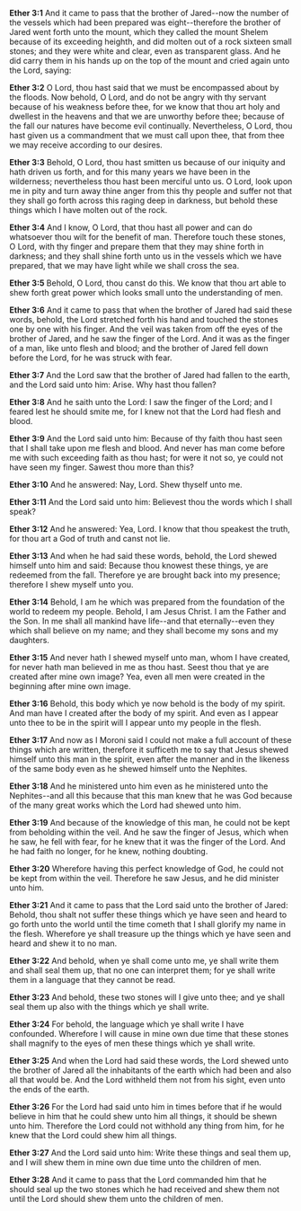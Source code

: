 **Ether 3:1** And it came to pass that the brother of Jared--now the number of the vessels which had been prepared was eight--therefore the brother of Jared went forth unto the mount, which they called the mount Shelem because of its exceeding heighth, and did molten out of a rock sixteen small stones; and they were white and clear, even as transparent glass. And he did carry them in his hands up on the top of the mount and cried again unto the Lord, saying:

**Ether 3:2** O Lord, thou hast said that we must be encompassed about by the floods. Now behold, O Lord, and do not be angry with thy servant because of his weakness before thee, for we know that thou art holy and dwellest in the heavens and that we are unworthy before thee; because of the fall our natures have become evil continually. Nevertheless, O Lord, thou hast given us a commandment that we must call upon thee, that from thee we may receive according to our desires.

**Ether 3:3** Behold, O Lord, thou hast smitten us because of our iniquity and hath driven us forth, and for this many years we have been in the wilderness; nevertheless thou hast been merciful unto us. O Lord, look upon me in pity and turn away thine anger from this thy people and suffer not that they shall go forth across this raging deep in darkness, but behold these things which I have molten out of the rock.

**Ether 3:4** And I know, O Lord, that thou hast all power and can do whatsoever thou wilt for the benefit of man. Therefore touch these stones, O Lord, with thy finger and prepare them that they may shine forth in darkness; and they shall shine forth unto us in the vessels which we have prepared, that we may have light while we shall cross the sea.

**Ether 3:5** Behold, O Lord, thou canst do this. We know that thou art able to shew forth great power which looks small unto the understanding of men.

**Ether 3:6** And it came to pass that when the brother of Jared had said these words, behold, the Lord stretched forth his hand and touched the stones one by one with his finger. And the veil was taken from off the eyes of the brother of Jared, and he saw the finger of the Lord. And it was as the finger of a man, like unto flesh and blood; and the brother of Jared fell down before the Lord, for he was struck with fear.

**Ether 3:7** And the Lord saw that the brother of Jared had fallen to the earth, and the Lord said unto him: Arise. Why hast thou fallen?

**Ether 3:8** And he saith unto the Lord: I saw the finger of the Lord; and I feared lest he should smite me, for I knew not that the Lord had flesh and blood.

**Ether 3:9** And the Lord said unto him: Because of thy faith thou hast seen that I shall take upon me flesh and blood. And never has man come before me with such exceeding faith as thou hast; for were it not so, ye could not have seen my finger. Sawest thou more than this?

**Ether 3:10** And he answered: Nay, Lord. Shew thyself unto me.

**Ether 3:11** And the Lord said unto him: Believest thou the words which I shall speak?

**Ether 3:12** And he answered: Yea, Lord. I know that thou speakest the truth, for thou art a God of truth and canst not lie.

**Ether 3:13** And when he had said these words, behold, the Lord shewed himself unto him and said: Because thou knowest these things, ye are redeemed from the fall. Therefore ye are brought back into my presence; therefore I shew myself unto you.

**Ether 3:14** Behold, I am he which was prepared from the foundation of the world to redeem my people. Behold, I am Jesus Christ. I am the Father and the Son. In me shall all mankind have life--and that eternally--even they which shall believe on my name; and they shall become my sons and my daughters.

**Ether 3:15** And never hath I shewed myself unto man, whom I have created, for never hath man believed in me as thou hast. Seest thou that ye are created after mine own image? Yea, even all men were created in the beginning after mine own image.

**Ether 3:16** Behold, this body which ye now behold is the body of my spirit. And man have I created after the body of my spirit. And even as I appear unto thee to be in the spirit will I appear unto my people in the flesh.

**Ether 3:17** And now as I Moroni said I could not make a full account of these things which are written, therefore it sufficeth me to say that Jesus shewed himself unto this man in the spirit, even after the manner and in the likeness of the same body even as he shewed himself unto the Nephites.

**Ether 3:18** And he ministered unto him even as he ministered unto the Nephites--and all this because that this man knew that he was God because of the many great works which the Lord had shewed unto him.

**Ether 3:19** And because of the knowledge of this man, he could not be kept from beholding within the veil. And he saw the finger of Jesus, which when he saw, he fell with fear, for he knew that it was the finger of the Lord. And he had faith no longer, for he knew, nothing doubting.

**Ether 3:20** Wherefore having this perfect knowledge of God, he could not be kept from within the veil. Therefore he saw Jesus, and he did minister unto him.

**Ether 3:21** And it came to pass that the Lord said unto the brother of Jared: Behold, thou shalt not suffer these things which ye have seen and heard to go forth unto the world until the time cometh that I shall glorify my name in the flesh. Wherefore ye shall treasure up the things which ye have seen and heard and shew it to no man.

**Ether 3:22** And behold, when ye shall come unto me, ye shall write them and shall seal them up, that no one can interpret them; for ye shall write them in a language that they cannot be read.

**Ether 3:23** And behold, these two stones will I give unto thee; and ye shall seal them up also with the things which ye shall write.

**Ether 3:24** For behold, the language which ye shall write I have confounded. Wherefore I will cause in mine own due time that these stones shall magnify to the eyes of men these things which ye shall write.

**Ether 3:25** And when the Lord had said these words, the Lord shewed unto the brother of Jared all the inhabitants of the earth which had been and also all that would be. And the Lord withheld them not from his sight, even unto the ends of the earth.

**Ether 3:26** For the Lord had said unto him in times before that if he would believe in him that he could shew unto him all things, it should be shewn unto him. Therefore the Lord could not withhold any thing from him, for he knew that the Lord could shew him all things.

**Ether 3:27** And the Lord said unto him: Write these things and seal them up, and I will shew them in mine own due time unto the children of men.

**Ether 3:28** And it came to pass that the Lord commanded him that he should seal up the two stones which he had received and shew them not until the Lord should shew them unto the children of men.

